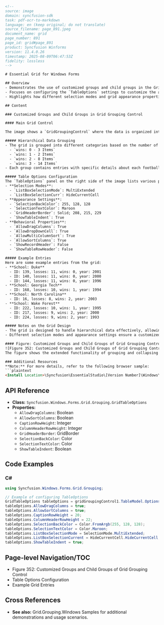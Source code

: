 ```html
<!-- 
source: image
domain: syncfusion-sdk
task: pdf-ocr-to-markdown
language: en (keep original; do not translate)
source_filename: page_891.jpeg
document_name: grid
page_number: 891
page_id: grid#page_891
product: Syncfusion Winforms
version: 11.4.0.26
timestamp: 2025-08-09T06:47:53Z
fidelity: lossless
-->

# Essential Grid for Windows Forms

## Overview
- Demonstrates the use of customized groups and child groups in the Grid Grouping Control.
- Focuses on configuring the `TableOptions` settings to customize the appearance and behavior of the grid.
- Highlights how different selection modes and grid appearance properties can be set for enhanced usability.

## Content

### Customized Groups and Child Groups in Grid Grouping Control

#### Main Grid Control

The image shows a `GridGroupingControl` where the data is organized into groups based on wins in football matches. The grid has the following columns: ID, losses, School, Sport, ties, wins, and year.

##### Hierarchical Data Grouping
- The grid is grouped into different categories based on the number of wins:
  - `wins: 0 - 3 Items`
  - `wins: 1 - 2 Items`
  - `wins: 2 - 8 Items`
  - `wins: 3 - 14 Items`
- Each group contains entries with specific details about each football match outcome.

##### Table Options Configuration
The `TableOptions` panel on the right side of the image lists various properties that control the grid's behavior and appearance. Some notable settings include:
- **Selection Modes**: 
  - `ListBoxSelectionMode`: MultiExtended
  - `ListBoxSelectionCurr`: HideCurrentCell
- **Appearance Settings**:
  - `SelectionBackColor`: 255, 128, 128
  - `SelectionTextColor`: Maroon
  - `GridHeaderBorder`: Solid; 208, 215, 229
  - `ShowTableIndent`: True
- **Behavioral Properties**:
  - `AllowDragColumns`: True
  - `AllowDropDownCell`: True
  - `AllowMultiColumnSort`: True
  - `AllowSortColumns`: True
  - `ShowRecordHeader`: False
  - `ShowTableRowHeader`: False

##### Example Entries
Here are some example entries from the grid:
- **School: Duke**
  - ID: 139, losses: 11, wins: 0, year: 2001
  - ID: 140, losses: 11, wins: 0, year: 2000
  - ID: 144, losses: 11, wins: 0, year: 1996
- **School: Georgia Tech**
  - ID: 168, losses: 10, wins: 1, year: 1994
- **School: North Carolina**
  - ID: 16, losses: 8, wins: 2, year: 2003
- **School: Wake Forest**
  - ID: 222, losses: 10, wins: 1, year: 1995
  - ID: 217, losses: 9, wins: 2, year: 2000
  - ID: 224, losses: 9, wins: 2, year: 1993

##### Notes on the Grid Design
- The grid is designed to handle hierarchical data effectively, allowing users to expand and collapse groups for better navigation.
- Different selection modes and appearance settings ensure a customized user experience for sorting, filtering, and interacting with the data.

#### Figure: Customized Groups and Child Groups of Grid Grouping Control
![Figure 352: Customized Groups and Child Groups of Grid Grouping Control](#)
The figure shows the extended functionality of grouping and collapsing data in a structured manner using `GridGroupingControl`.

### Additional Resources
**Note:** For more details, refer to the following browser sample:
```plaintext
<Install Location>\Syncfusion\EssentialStudio\[Version Number]\Windows\Grid.Grouping.Windows\Samples\2.0\Grouping Grid Options\Table Options Demo
```

## API Reference
- **Class:** `Syncfusion.Windows.Forms.Grid.Grouping.GridTableOptions`
- **Properties:**
  - `AllowDragColumns`: Boolean
  - `AllowSortColumns`: Boolean
  - `CaptionRowHeight`: Integer
  - `ColumnHeaderRowHeight`: Integer
  - `GridHeaderBorder`: GridBorder
  - `SelectionBackColor`: Color
  - `SelectionTextColor`: Color
  - `ShowTableIndent`: Boolean

## Code Examples

### C#
```csharp
using Syncfusion.Windows.Forms.Grid.Grouping;

// Example of configuring TableOptions
GridTableOptions tableOptions = gridGroupingControl1.TableModel.Options;
tableOptions.AllowDragColumns = true;
tableOptions.AllowSortColumns = true;
tableOptions.CaptionRowHeight = 20;
tableOptions.ColumnHeaderRowHeight = 22;
tableOptions.SelectionBackColor = Color.FromArgb(255, 128, 128);
tableOptions.SelectionTextColor = Color.Maroon;
tableOptions.ListBoxSelectionMode = SelectionMode.MultiExtended;
tableOptions.ListBoxSelectionCurrent = HideCurrentCell.HideCurrentCell;
tableOptions.ShowTableIndent = true;
```

## Page-level Navigation/TOC
- Figure 352: Customized Groups and Child Groups of Grid Grouping Control
- Table Options Configuration
- Example Grid Entries

## Cross References
- **See also:** Grid.Grouping.Windows Samples for additional demonstrations and usage scenarios.

<!-- tags: grid, gridgroupingcontrol, tableoptions, grouping, selectionmode, userinterface, syncfusion, winforms keywords: gridgroupingcontrol, tableoptions, groupinggrid, customgroups, selectionmodes, hierarchicaldata, griddesign -->
```
